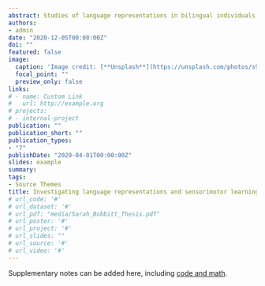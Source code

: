 ```yaml
---
abstract: Studies of language representations in bilingual individuals thus far have produced conflicting reports; many patient/case studies suggest languages are represented independently, while imaging and behavioural studies show mixed results with age of acquisition and proficiency level differentially impacting representations. The present study employed an experimental model of sensorimotor learning in speech using altered auditory feedback to investigate the relationship between speech production and language representations in a group of 20 adult English/French bilinguals. To induce sensorimotor learning, participants produced full sentences in either English or French while altered auditory feedback was applied to their vowel sounds in real time. All participants produced English sentences in one session and French sentences in the other. Before and after learning, a transfer test involving the production of isolated words in both English and French assessed vowel production in the absence of auditory feedback (i.e., speech was heavily noise masked). The amount of speech motor learning within each language was measured as well as the degree of transfer of the adaptation from one language to another. Results indicated equal amounts of learning in English and French and equivalent transfer between and within both languages. The present study suggests that, in bilinguals, speech motor learning acquired in the context of one language is broadly applicable to a second language. The work supports the idea that the motor programs used to communicate language are shared in the bilingual brain.
authors:
- admin
date: "2020-12-05T00:00:00Z"
doi: ""
featured: false
image:
  caption: 'Image credit: [**Unsplash**](https://unsplash.com/photos/s9CC2SKySJM)'
  focal_point: ""
  preview_only: false
links:
# - name: Custom Link
#   url: http://example.org
# projects:
# - internal-project
publication: ""
publication_short: ""
publication_types:
- "7"
publishDate: "2020-04-01T00:00:00Z"
slides: example
summary: 
tags:
- Source Themes
title: Investigating language representations and sensorimotor learning in bilingual speakers 
# url_code: '#'
# url_dataset: '#'
# url_pdf: "media/Sarah_Bobbitt_Thesis.pdf"
# url_poster: '#'
# url_project: '#'
# url_slides: ""
# url_source: '#'
# url_video: '#'
---
```




Supplementary notes can be added here, including [code and math](https://sourcethemes.com/academic/docs/writing-markdown-latex/).
